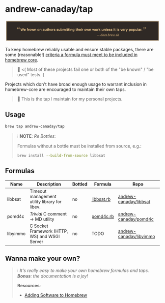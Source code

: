 andrew-canaday/tap
==================

<div align="center">

[![We frown on authors submitting their own work unless it is very popular](./.img/frown-upon.png)](https://docs.brew.sh/Acceptable-Formulae#niche-or-self-submitted-stuff)

</div>

To keep homebrew reliably usable and ensure stable packages, there are some
(reasonable!) [criteria a formula must meet to be included in homebrew core](https://docs.brew.sh/Acceptable-Formulae).

> 😬 <( Most of these projects fail one or both of the "be known" / "be used" tests. )

Projects which don't have broad enough usage to warrant inclusion in
homebrew-core are encouraged to maintain their own taps.

> :wave: This is the tap I maintain for my personal projects.

## Usage

```bash
brew tap andrew-canaday/tap
```

> :information_source: **NOTE**: _Re Bottles_:
>
> Formulas without a bottle must be installed from source, e.g.:
>
> ```bash
> brew install --build-from-source libbsat
> ```

## Formulas

| Name     | Description                                   | Bottled | Formula                    | Repo                                                                 |
| ----     | -----------                                   | ------- | -------                    | ----                                                                 |
| libbsat  | Timeout management utility library for libev. |   no    | [libbsat.rb](./libbsat.rb) | [andrew-canaday/libbsat](https://github.com/andrew-canadaylibbsat)   |
| pomd4c   | *Trivial* C comment → MD utility              |   no    | [pomd4c.rb](./pomd4c.rb)   | [andrew-canaday/pomd4c](https://github.com/andrew-canaday/pomd4c)    |
| libyimmo | C Socket Framework (HTTP, WS) and WSGI Server |   no    | TODO                       | [andrew-canaday/libyimmo](https://github.com/andrew-canadaylibyimmo) |


## Wanna make your own?

> :information_source: _It's really easy to make your own homebrew
> formulas and taps. **Bonus**: the documentation is a joy!_
>
> **Resources**:
>
>  - [Adding Software to Homebrew](https://docs.brew.sh/Adding-Software-to-Homebrew)
